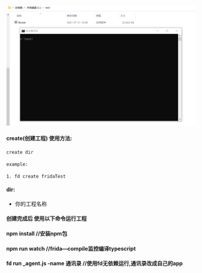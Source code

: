 ![](../gif/create.webp)

#### create(创建工程) 使用方法:
````
create dir

example:

1. fd create fridaTest

````

#### dir:
- 你的工程名称


#### 创建完成后 使用以下命令运行工程
#### npm install //安装npm包
#### npm run watch //frida—compile监控编译typescript
#### fd run _agent.js -name 通讯录 //使用fd无依赖运行,通讯录改成自己的app